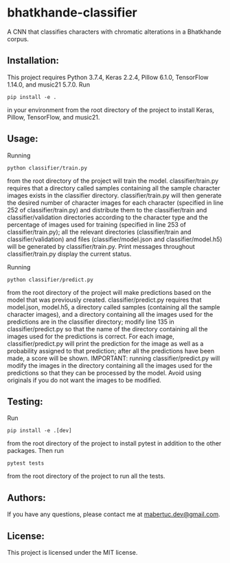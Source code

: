 # bhatkhande-classifier
A CNN that classifies characters with chromatic alterations in a Bhatkhande corpus.

## Installation:

This project requires Python 3.7.4, Keras 2.2.4, Pillow 6.1.0, TensorFlow 1.14.0, and music21 5.7.0. Run 
```
pip install -e .
``` 
in your environment from the root directory of the project to install Keras, Pillow, TensorFlow, and music21.

## Usage:

Running 
```
python classifier/train.py
``` 
from the root directory of the project will train the model. classifier/train.py requires that a directory called samples  containing all the sample character images exists in the classifier directory. classifier/train.py will then generate the desired number of character images for each character (specified in line 252 of classifier/train.py) and distribute them to the classifier/train and classifier/validation directories according to the character type and the percentage of images used for training (specified in line 253 of classifier/train.py); all the relevant directories (classifier/train and classifier/validation) and files (classifier/model.json and classifier/model.h5) will be generated by classifier/train.py. Print messages throughout classifier/train.py display the current status.

Running 
```
python classifier/predict.py
``` 
from the root directory of the project will make predictions based on the model that was previously created. classifier/predict.py requires that model.json, model.h5, a directory called samples (containing all the sample character images), and a directory containing all the images used for the predictions are in the classifier directory; modify line 135 in classifier/predict.py so that the name of the directory containing all the images used for the predictions is correct. For each image, classifier/predict.py will print the prediction for the image as well as a probability assigned to that prediction; after all the predictions have been made, a score will be shown. IMPORTANT: running classifier/predict.py will modify the images in the directory containing all the images used for the predictions so that they can be processed by the model. Avoid using originals if you do not want the images to be modified.

## Testing:

Run 
```
pip install -e .[dev]
``` 
from the root directory of the project to install pytest in addition to the other packages. Then run 
```
pytest tests
``` 
from the root directory of the project to run all the tests.

## Authors:

If you have any questions, please contact me at <mabertuc.dev@gmail.com>.

## License:

This project is licensed under the MIT license.

